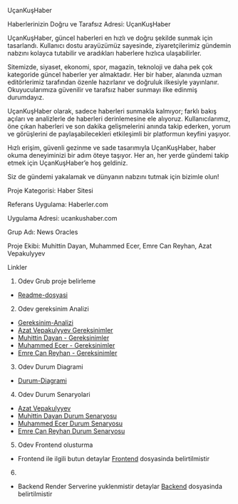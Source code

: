 UçanKuşHaber

Haberlerinizin Doğru ve Tarafsız Adresi: UçanKuşHaber

UçanKuşHaber, güncel haberleri en hızlı ve doğru şekilde sunmak için tasarlandı. Kullanıcı dostu arayüzümüz sayesinde, ziyaretçilerimiz gündemin nabzını kolayca tutabilir ve aradıkları haberlere hızlıca ulaşabilirler.

Sitemizde, siyaset, ekonomi, spor, magazin, teknoloji ve daha pek çok kategoride güncel haberler yer almaktadır. Her bir haber, alanında uzman editörlerimiz tarafından özenle hazırlanır ve doğruluk ilkesiyle yayınlanır. Okuyucularımıza güvenilir ve tarafsız haber sunmayı ilke edinmiş durumdayız.

UçanKuşHaber olarak, sadece haberleri sunmakla kalmıyor; farklı bakış açıları ve analizlerle de haberleri derinlemesine ele alıyoruz. Kullanıcılarımız, öne çıkan haberleri ve son dakika gelişmelerini anında takip ederken, yorum ve görüşlerini de paylaşabilecekleri etkileşimli bir platformun keyfini yaşıyor.

Hızlı erişim, güvenli gezinme ve sade tasarımıyla UçanKuşHaber, haber okuma deneyiminizi bir adım öteye taşıyor. Her an, her yerde gündemi takip etmek için UçanKuşHaber’e hoş geldiniz.

Siz de gündemi yakalamak ve dünyanın nabzını tutmak için bizimle olun!

Proje Kategorisi: Haber Sitesi

Referans Uygulama: Haberler.com

Uygulama Adresi: ucankushaber.com

Grup Adı: News Oracles

Proje Ekibi: Muhittin Dayan, Muhammed Ecer, Emre Can Reyhan, Azat Vepakulyyev



Linkler 
 1. Odev Grub proje belirleme
- [Readme-dosyasi](README.md)
  
  
2. Odev gereksinim Analizi
- [Gereksinim-Analizi](Gereksinim-Analizi.md)
- [Azat Vepakulyyev Gereksinimler](AzatVepakulyyev-Gereksinimler.md)
- [Muhittin Dayan - Gereksinimler](Muhittin-Dayan-Gereksinimler.md)
- [Muhammed Ecer - Gereksinimler](MuhammedEcer-Gereksinimler.md)
- [Emre Can Reyhan - Gereksinimler](EmreCanReyhan-Gereksinimler.md)

  
 3. Odev Durum Diagrami
- [Durum-Diagrami](Durum-Diagrami.pdf)


 4. Odev Durum Senaryolari 
- [Azat Vepakulyyev](Durum-Senaryolari/AzatVepakulyyev-DurumSenaryosu.pdf)
- [Muhittin Dayan Durum Senaryosu](Durum-Senaryolari/MuhittinDayan-DurumSenaryosu.pdf)
- [Muhammed Ecer Durum Senaryosu](Durum-Senaryolari/MuhammedEcer-DurumSenaryosu.pdf)
- [Emre Can Reyhan Durum Senaryosu](Durum-Senaryolari/EmreCanReyhan-DurumSenaryosu.pdf)


 5. Odev Frontend olusturma    
- Frontend ile ilgili butun detaylar [Frontend](Frontend.md) dosyasinda belirtilmistir


 6.
- Backend Render Serverine yuklenmistir detaylar [Backend](Back-End.md) dosyasinda belirtilmistir




